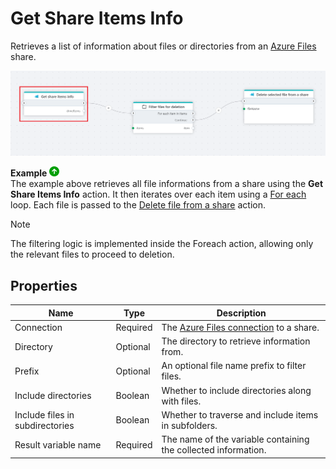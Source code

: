 # Get Share Items Info

Retrieves a list of information about files or directories from an [Azure Files](https://learn.microsoft.com/en-us/azure/storage/files/storage-files-introduction) share.

![img](../../../../images/flow/Get-share-items-info.png)

**Example** ![img](../../../../images/strz.jpg)  
The example above retrieves all file informations from a share using the **Get Share Items Info** action. It then iterates over each item using a [For each](../built-in/foreach.md) loop. Each file is passed to the [Delete file from a share](delete-file.md) action.  


> [!NOTE]
> The filtering logic is implemented inside the Foreach action, allowing only the relevant files to proceed to deletion.

## Properties

| Name                           | Type      | Description |
|--------------------------------|-----------|-------------|
| Connection                     | Required  | The [Azure Files connection](./connecting-to-azure-files.md) to a share. |
| Directory                      | Optional  | The directory to retrieve information from. |
| Prefix                         | Optional  | An optional file name prefix to filter files. |
| Include directories            | Boolean   | Whether to include directories along with files. |
| Include files in subdirectories | Boolean   | Whether to traverse and include items in subfolders. |
| Result variable name           | Required  | The name of the variable containing the collected information. |
